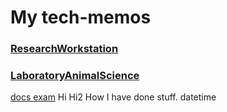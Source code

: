 # My tech-memos

### [ResearchWorkstation](ResearchWorkstation)
### [LaboratoryAnimalScience](LaboratoryAnimalScience)
[docs exam](docs/exam)
Hi
Hi2
How I have done stuff.
datetime
